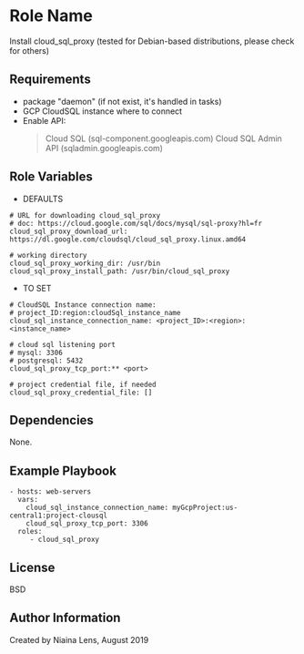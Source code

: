 Role Name
=========

Install cloud_sql_proxy
(tested for Debian-based distributions, please check for others)

Requirements
------------

- package "daemon" (if not exist, it's handled in tasks)
- GCP CloudSQL instance where to connect
- Enable API: 
  > Cloud SQL (sql-component.googleapis.com) 
  > Cloud SQL Admin API (sqladmin.googleapis.com)

Role Variables
--------------

- DEFAULTS
    
```
# URL for downloading cloud_sql_proxy
# doc: https://cloud.google.com/sql/docs/mysql/sql-proxy?hl=fr
cloud_sql_proxy_download_url: https://dl.google.com/cloudsql/cloud_sql_proxy.linux.amd64
```
```
# working directory
cloud_sql_proxy_working_dir: /usr/bin
cloud_sql_proxy_install_path: /usr/bin/cloud_sql_proxy
```

- TO SET

```
# CloudSQL Instance connection name:
# project_ID:region:cloudSql_instance_name
cloud_sql_instance_connection_name: <project_ID>:<region>:<instance_name>
```
```
# cloud sql listening port
# mysql: 3306
# postgresql: 5432
cloud_sql_proxy_tcp_port:** <port>
```
```
# project credential file, if needed
cloud_sql_proxy_credential_file: []
```

Dependencies
------------

None.

Example Playbook
----------------

    - hosts: web-servers
      vars:
        cloud_sql_instance_connection_name: myGcpProject:us-central1:project-clousql
        cloud_sql_proxy_tcp_port: 3306    
      roles:
         - cloud_sql_proxy

License
-------

BSD

Author Information
------------------

Created by Niaina Lens, August 2019
